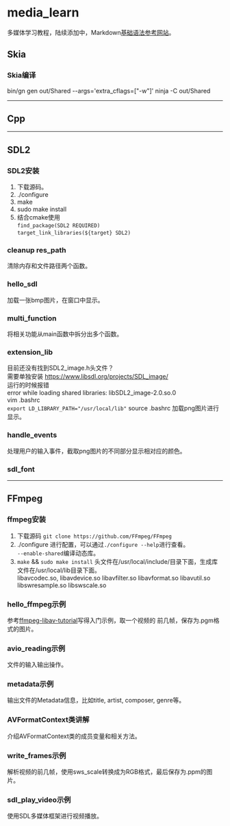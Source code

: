 # media_learn
多媒体学习教程，陆续添加中，Markdown[基础语法参考网站](https://www.markdownguide.org/basic-syntax)。

## Skia
### Skia编译
bin/gn gen out/Shared --args='extra_cflags=["-w"]'
ninja -C out/Shared

---


## Cpp

---

## SDL2
### SDL2安装
1. 下载源码。
2. ./configure
3. make
4. sudo make install
5. 结合cmake使用  
    `find_package(SDL2 REQUIRED)`  
    `target_link_libraries(${target} SDL2)`

### cleanup res_path
清除内存和文件路径两个函数。

### hello_sdl
加载一张bmp图片，在窗口中显示。

### multi_function
将相关功能从main函数中拆分出多个函数。

### extension_lib
目前还没有找到SDL2_image.h头文件？  
需要单独安装
https://www.libsdl.org/projects/SDL_image/  
运行的时候报错  
error while loading shared libraries: libSDL2_image-2.0.so.0  
vim .bashrc  
`export LD_LIBRARY_PATH="/usr/local/lib"`
source .bashrc
加载png图片进行显示。

### handle_events
处理用户的输入事件，截取png图片的不同部分显示相对应的颜色。

### sdl_font
   

---

## FFmpeg

### ffmpeg安装
1. 下载源码
	`git clone https://github.com/FFmpeg/FFmpeg`	
2. ./configure
	进行配置，可以通过`./configure --help`进行查看。  
	`--enable-shared`编译动态库。
3. `make` && `sudo make install`
	头文件在/usr/local/include/目录下面，生成库文件在/usr/local/lib目录下面。  
	libavcodec.so, libavdevice.so libavfilter.so libavformat.so libavutil.so libswresample.so libswscale.so	
	
### hello_ffmpeg示例
参考[ffmpeg-libav-tutorial](https://github.com/leandromoreira/ffmpeg-libav-tutorial)写得入门示例，取一个视频的
前几帧，保存为.pgm格式的图片。

### avio_reading示例
文件的输入输出操作。

### metadata示例
输出文件的Metadata信息，比如title, artist, composer, genre等。

### AVFormatContext类讲解
介绍AVFormatContext类的成员变量和相关方法。

### write_frames示例
解析视频的前几帧，使用sws_scale转换成为RGB格式，最后保存为.ppm的图片。

### sdl_play_video示例
使用SDL多媒体框架进行视频播放。    
